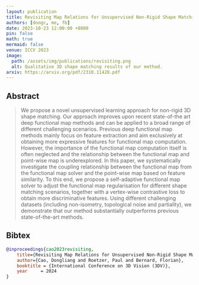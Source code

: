 ```yaml
---
layout: publication
title: Revisiting Map Relations for Unsupervised Non-Rigid Shape Matching
authors: [dongc, me, fb]
date: 2023-10-23 12:00:00 +0800
pin: false
math: true
mermaid: false
venue: ICCV 2023
image:
  path: /assets/img/publications/revisiting.png
  alt: Qualitative 3D shape matching results of our method.
arxiv: https://arxiv.org/pdf/2310.11420.pdf
---
```


## Abstract

> We propose a novel unsupervised learning approach for non-rigid 3D shape matching. Our approach improves upon recent state-of-the art deep functional map methods and can be applied to a broad range of different challenging scenarios. Previous deep functional map methods mainly focus on feature extraction and aim exclusively at obtaining more expressive features for functional map computation. However, the importance of the functional map computation itself is often neglected and the relationship between the functional map and point-wise map is underexplored. In this paper, we systematically investigate the coupling relationship between the functional map from the functional map solver and the point-wise map based on feature similarity. To this end, we propose a self-adaptive functional map solver to adjust the functional map regularisation for different shape matching scenarios, together with a vertex-wise contrastive loss to obtain more discriminative features. Using different challenging datasets (including non-isometry, topological noise and partiality), we demonstrate that our method substantially outperforms previous state-of-the-art methods.


## Bibtex
```bibtex
@inproceedings{cao2023revisiting,
    title={Revisiting Map Relations for Unsupervised Non-Rigid Shape Matching},
    author={Cao, Dongliang and Roetzer, Paul and Bernard, Florian},
    booktitle = {International Conference on 3D Vision (3DV)},
    year     = 2024
}
```
